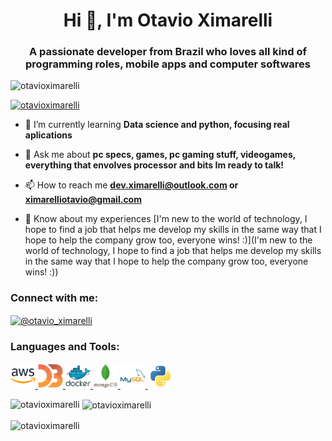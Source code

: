 <h1 align="center">Hi 👋, I'm Otavio Ximarelli</h1>
<h3 align="center">A passionate developer from Brazil who loves all kind of programming roles, mobile apps and computer softwares</h3>

<p align="left"> <img src="https://komarev.com/ghpvc/?username=otavioximarelli&label=Profile%20views&color=0e75b6&style=flat" alt="otavioximarelli" /> </p>

<p align="left"> <a href="https://github.com/ryo-ma/github-profile-trophy"><img src="https://github-profile-trophy.vercel.app/?username=otavioximarelli" alt="otavioximarelli" /></a> </p>

- 🌱 I’m currently learning **Data science and python, focusing real aplications**

- 💬 Ask me about **pc specs, games, pc gaming stuff, videogames, everything that envolves processor and bits Im ready to talk!**

- 📫 How to reach me **dev.ximarelli@outlook.com or ximarelliotavio@gmail.com**

- 📄 Know about my experiences [I'm new to the world of technology, I hope to find a job that helps me develop my skills in the same way that I hope to help the company grow too, everyone wins! :)](I'm new to the world of technology, I hope to find a job that helps me develop my skills in the same way that I hope to help the company grow too, everyone wins! :))

<h3 align="left">Connect with me:</h3>
<p align="left">
<a href="https://instagram.com/@otavio_ximarelli" target="blank"><img align="center" src="https://raw.githubusercontent.com/rahuldkjain/github-profile-readme-generator/master/src/images/icons/Social/instagram.svg" alt="@otavio_ximarelli" height="30" width="40" /></a>
</p>

<h3 align="left">Languages and Tools:</h3>
<p align="left"> <a href="https://aws.amazon.com" target="_blank" rel="noreferrer"> <img src="https://raw.githubusercontent.com/devicons/devicon/master/icons/amazonwebservices/amazonwebservices-original-wordmark.svg" alt="aws" width="40" height="40"/> </a> <a href="https://d3js.org/" target="_blank" rel="noreferrer"> <img src="https://raw.githubusercontent.com/devicons/devicon/master/icons/d3js/d3js-original.svg" alt="d3js" width="40" height="40"/> </a> <a href="https://www.docker.com/" target="_blank" rel="noreferrer"> <img src="https://raw.githubusercontent.com/devicons/devicon/master/icons/docker/docker-original-wordmark.svg" alt="docker" width="40" height="40"/> </a> <a href="https://www.mongodb.com/" target="_blank" rel="noreferrer"> <img src="https://raw.githubusercontent.com/devicons/devicon/master/icons/mongodb/mongodb-original-wordmark.svg" alt="mongodb" width="40" height="40"/> </a> <a href="https://www.mysql.com/" target="_blank" rel="noreferrer"> <img src="https://raw.githubusercontent.com/devicons/devicon/master/icons/mysql/mysql-original-wordmark.svg" alt="mysql" width="40" height="40"/> </a> <a href="https://www.python.org" target="_blank" rel="noreferrer"> <img src="https://raw.githubusercontent.com/devicons/devicon/master/icons/python/python-original.svg" alt="python" width="40" height="40"/> </a> </p>

<p><img align="left" src="https://github-readme-stats.vercel.app/api/top-langs?username=otavioximarelli&show_icons=true&locale=en&layout=compact" alt="otavioximarelli" /></p>

<p>&nbsp;<img align="center" src="https://github-readme-stats.vercel.app/api?username=otavioximarelli&show_icons=true&locale=en" alt="otavioximarelli" /></p>

<p><img align="center" src="https://github-readme-streak-stats.herokuapp.com/?user=otavioximarelli&" alt="otavioximarelli" /></p>

